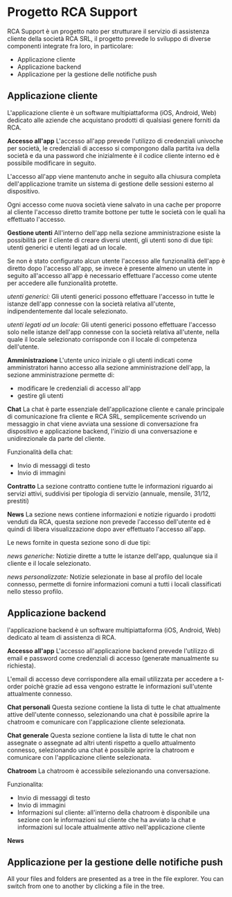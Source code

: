 # Progetto RCA Support

RCA Support è un progetto nato per strutturare il servizio di assistenza cliente della società RCA SRL, il progetto prevede lo sviluppo di diverse componenti integrate fra loro, in particolare:

 - Applicazione cliente
 - Applicazione backend
 - Applicazione per la gestione delle notifiche push
 
## Applicazione cliente

L'applicazione cliente è un software multipiattaforma (iOS, Android, Web) dedicato alle aziende che acquistano prodotti di qualsiasi genere forniti da RCA.

**Accesso all'app**
L'accesso all'app prevede l'utilizzo di credenziali univoche per società, le credenziali  di accesso si compongono dalla partita iva della società e da una password che inizialmente è il codice cliente interno ed è possibile modificare in seguito.

L'accesso all'app viene mantenuto anche in seguito alla chiusura completa dell'applicazione tramite un sistema di gestione delle sessioni esterno al dispositivo.

Ogni accesso come nuova società viene salvato in una cache per proporre al cliente l'accesso diretto tramite bottone per tutte le società con le quali ha effettuato l'accesso.

**Gestione utenti**
All'interno dell'app nella sezione amministrazione esiste la possibilità per il cliente di creare diversi utenti, gli utenti sono di due tipi: utenti generici e utenti legati ad un locale.

Se non è stato configurato alcun utente l'accesso alle funzionalità dell'app è diretto dopo l'accesso all'app, se invece è presente almeno un utente in seguito all'accesso all'app è necessario effettuare l'accesso come utente per accedere alle funzionalità protette.

*utenti generici:*
Gli utenti generici possono effettuare l'accesso in tutte le istanze dell'app connesse con la società relativa all'utente, indipendentemente dal locale selezionato. 

*utenti legati ad un locale:*
Gli utenti generici possono effettuare l'accesso solo nelle istanze dell'app connesse con la società relativa all'utente, nella quale il locale selezionato corrisponde con il locale di competenza dell'utente.

**Amministrazione**
L'utente unico iniziale o gli utenti indicati come amministratori hanno accesso alla sezione amministrazione dell'app, la sezione amministrazione permette di:
- modificare le credenziali di accesso all'app
- gestire gli utenti

**Chat**
La chat è parte essenziale dell'applicazione cliente e canale principale di comunicazione fra cliente e RCA SRL, semplicemente scrivendo un messaggio in chat viene avviata una sessione di conversazione fra dispositivo e applicazione backend, l'inizio di una conversazione e unidirezionale da parte del cliente.

Funzionalità della chat:
- Invio di messaggi di testo
- Invio di immagini

**Contratto**
La sezione contratto contiene tutte le informazioni riguardo ai servizi attivi, suddivisi per tipologia di servizio (annuale, mensile, 31/12, prestiti)

**News**
La sezione news contiene informazioni e notizie riguardo i prodotti venduti da RCA, questa sezione non prevede l'accesso dell'utente ed è quindi di libera visualizzazione dopo aver effettuato l'accesso all'app.

Le news fornite in questa sezione sono di due tipi: 

*news generiche:*
Notizie dirette a tutte le istanze dell'app, qualunque sia il cliente e il locale selezionato. 

*news personalizzate:*
Notizie selezionate in base al profilo del locale connesso, permette di fornire informazioni comuni a tutti i locali classificati nello stesso profilo. 


## Applicazione backend

l'applicazione backend è un software multipiattaforma (iOS, Android, Web) dedicato al team di assistenza di RCA.

**Accesso all'app**
L'accesso all'applicazione backend prevede l'utilizzo di email e password come credenziali di accesso (generate manualmente su richiesta).

L'email di accesso deve corrispondere alla email utilizzata per accedere a t-order poichè grazie ad essa vengono estratte le informazioni sull'utente attualmente connesso.

**Chat personali**
Questa sezione contiene la lista di tutte le chat attualmente attive dell'utente connesso, selezionando una chat è possibile aprire la chatroom e comunicare con l'applicazione cliente selezionata.

**Chat generale**
Questa sezione contiene la lista di tutte le chat non assegnate o assegnate ad altri utenti rispetto a quello attualmento connesso, selezionando una chat è possibile aprire la chatroom e comunicare con l'applicazione cliente selezionata.

**Chatroom**
La chatroom è accessibile selezionando una conversazione.

Funzionalita:
- Invio di messaggi di testo
- Invio di immagini
- Informazioni sul cliente: all'interno della chatroom è disponibile una sezione con le informazioni sul cliente che ha avviato la chat e informazioni sul locale attualmente attivo nell'applicazione cliente

**News**


## Applicazione per la gestione delle notifiche push

All your files and folders are presented as a tree in the file explorer. You can switch from one to another by clicking a file in the tree.


